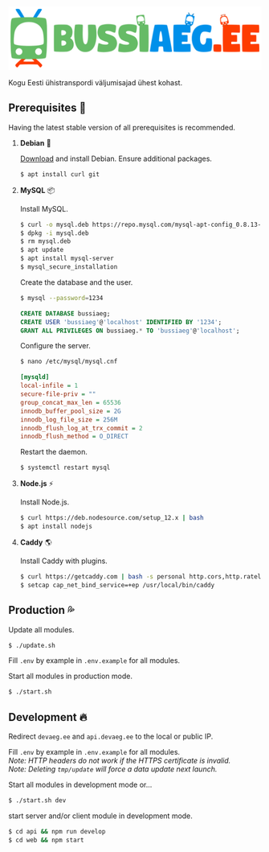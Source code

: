 ![Bussiaeg.ee logo](https://raw.githubusercontent.com/karlkoorna/bussiaeg/master/web/public/assets/banner-single.svg?sanitize=true)

Kogu Eesti ühistranspordi väljumisajad ühest kohast.

## Prerequisites :open_book:

Having the latest stable version of all prerequisites is recommended.

1. **Debian** :penguin:
	
	[Download](https://www.debian.org/distrib/) and install Debian. Ensure additional packages.
	
	```bash
	$ apt install curl git
	```

2. **MySQL** :package:
	
	Install MySQL.
	
	```bash
	$ curl -o mysql.deb https://repo.mysql.com/mysql-apt-config_0.8.13-1_all.deb
	$ dpkg -i mysql.deb
	$ rm mysql.deb
	$ apt update
	$ apt install mysql-server
	$ mysql_secure_installation
	```
	
	Create the database and the user.
	
	```bash
	$ mysql --password=1234
	```
	
	```sql
	CREATE DATABASE bussiaeg;
	CREATE USER 'bussiaeg'@'localhost' IDENTIFIED BY '1234';
	GRANT ALL PRIVILEGES ON bussiaeg.* TO 'bussiaeg'@'localhost';
	```
	
	Configure the server.
	
	```bash
	$ nano /etc/mysql/mysql.cnf
	```
	
	```ini
	[mysqld]
	local-infile = 1
	secure-file-priv = ""
	group_concat_max_len = 65536
	innodb_buffer_pool_size = 2G
	innodb_log_file_size = 256M
	innodb_flush_log_at_trx_commit = 2
	innodb_flush_method = O_DIRECT
	```
	
	Restart the daemon.
	
	```bash
	$ systemctl restart mysql
	```

3. **Node.js** :zap:
	
	Install Node.js.
	
	```bash
	$ curl https://deb.nodesource.com/setup_12.x | bash
	$ apt install nodejs
	```

4. **Caddy** :earth_americas:
	
	Install Caddy with plugins.
	
	```bash
	$ curl https://getcaddy.com | bash -s personal http.cors,http.ratelimit,http.expires
	$ setcap cap_net_bind_service=+ep /usr/local/bin/caddy
	```

## Production :sweat_drops:

Update all modules.

```bash
$ ./update.sh
```

Fill `.env` by example in `.env.example` for all modules.

Start all modules in production mode.

```bash
$ ./start.sh
```

## Development :fire:

Redirect `devaeg.ee` and `api.devaeg.ee` to the local or public IP.

Fill `.env` by example in `.env.example` for all modules.\
*Note: HTTP headers do not work if the HTTPS certificate is invalid.*\
*Note: Deleting `tmp/update` will force a data update next launch.*

Start all modules in development mode or...

```bash
$ ./start.sh dev
```

start server and/or client module in development mode.

```bash
$ cd api && npm run develop
$ cd web && npm start
```

